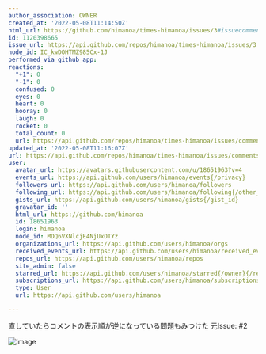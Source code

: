 ```yaml
---
author_association: OWNER
created_at: '2022-05-08T11:14:50Z'
html_url: https://github.com/himanoa/times-himanoa/issues/3#issuecomment-1120398665
id: 1120398665
issue_url: https://api.github.com/repos/himanoa/times-himanoa/issues/3
node_id: IC_kwDOHTMZ985Cx-1J
performed_via_github_app: 
reactions:
  "+1": 0
  "-1": 0
  confused: 0
  eyes: 0
  heart: 0
  hooray: 0
  laugh: 0
  rocket: 0
  total_count: 0
  url: https://api.github.com/repos/himanoa/times-himanoa/issues/comments/1120398665/reactions
updated_at: '2022-05-08T11:16:07Z'
url: https://api.github.com/repos/himanoa/times-himanoa/issues/comments/1120398665
user:
  avatar_url: https://avatars.githubusercontent.com/u/18651963?v=4
  events_url: https://api.github.com/users/himanoa/events{/privacy}
  followers_url: https://api.github.com/users/himanoa/followers
  following_url: https://api.github.com/users/himanoa/following{/other_user}
  gists_url: https://api.github.com/users/himanoa/gists{/gist_id}
  gravatar_id: ''
  html_url: https://github.com/himanoa
  id: 18651963
  login: himanoa
  node_id: MDQ6VXNlcjE4NjUxOTYz
  organizations_url: https://api.github.com/users/himanoa/orgs
  received_events_url: https://api.github.com/users/himanoa/received_events
  repos_url: https://api.github.com/users/himanoa/repos
  site_admin: false
  starred_url: https://api.github.com/users/himanoa/starred{/owner}{/repo}
  subscriptions_url: https://api.github.com/users/himanoa/subscriptions
  type: User
  url: https://api.github.com/users/himanoa

---
```

直していたらコメントの表示順が逆になっている問題もみつけた
元Issue: #2 

![image](https://user-images.githubusercontent.com/18651963/167293704-10271dc1-a99e-4c4c-92d9-6ea7c0e8a50b.png)


